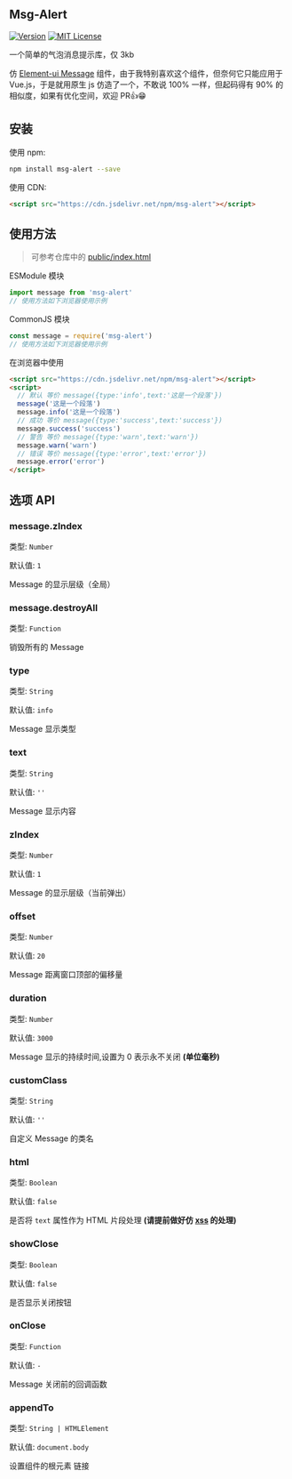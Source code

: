 ## Msg-Alert

<a href="https://github.com/Lete114/msg-alert/releases/"><img src="https://img.shields.io/npm/v/msg-alert?logo=npm" alt="Version"></a>
<a href="https://github.com/Lete114/msg-alert/blob/master/LICENSE"><img src="https://img.shields.io/npm/l/msg-alert?color=FF5531" alt="MIT License"></a>

一个简单的气泡消息提示库，仅 3kb

仿 [Element-ui Message](https://element-plus.gitee.io/zh-CN/component/message.html) 组件，由于我特别喜欢这个组件，但奈何它只能应用于 Vue.js，于是就用原生 js 仿造了一个，不敢说 100% 一样，但起码得有 90% 的相似度，如果有优化空间，欢迎 PR👍😁

## 安装

使用 npm:

```bash
npm install msg-alert --save
```

使用 CDN:

```html
<script src="https://cdn.jsdelivr.net/npm/msg-alert"></script>
```

## 使用方法

> 可参考仓库中的 [public/index.html](./public/index.html)

ESModule 模块

```js
import message from 'msg-alert'
// 使用方法如下浏览器使用示例
```

CommonJS 模块

```js
const message = require('msg-alert')
// 使用方法如下浏览器使用示例
```

在浏览器中使用

```html
<script src="https://cdn.jsdelivr.net/npm/msg-alert"></script>
<script>
  // 默认 等价 message({type:'info',text:'这是一个段落'})
  message('这是一个段落')
  message.info('这是一个段落')
  // 成功 等价 message({type:'success',text:'success'})
  message.success('success')
  // 警告 等价 message({type:'warn',text:'warn'})
  message.warn('warn')
  // 错误 等价 message({type:'error',text:'error'})
  message.error('error')
</script>
```

## 选项 API

### message.zIndex

类型: `Number`

默认值: `1`

Message 的显示层级（全局）

### message.destroyAll

类型: `Function`

销毁所有的 Message

### type

类型: `String`

默认值: `info`

Message 显示类型

### text

类型: `String`

默认值: `''`

Message 显示内容

### zIndex

类型: `Number`

默认值: `1`

Message 的显示层级（当前弹出）

### offset

类型: `Number`

默认值: `20`

Message 距离窗口顶部的偏移量

### duration

类型: `Number`

默认值: `3000`

Message 显示的持续时间,设置为 0 表示永不关闭 **(单位毫秒)**

### customClass

类型: `String`

默认值: `''`

自定义 Message 的类名

### html

类型: `Boolean`

默认值: `false`

是否将 `text` 属性作为 HTML 片段处理 **(请提前做好仿 [xss](https://en.wikipedia.org/wiki/Cross-site_scripting) 的处理)**

### showClose

类型: `Boolean`

默认值: `false`

是否显示关闭按钮

### onClose

类型: `Function`

默认值: `-`

Message 关闭前的回调函数

### appendTo

类型: `String | HTMLElement`

默认值: `document.body`

设置组件的根元素
链接
